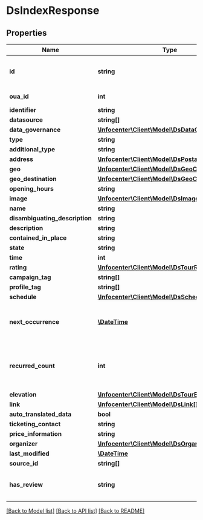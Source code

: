 # DsIndexResponse

## Properties
Name | Type | Description | Notes
------------ | ------------- | ------------- | -------------
**id** | **string** | json-ld: full url to load the object (based on identifier) | [optional] 
**oua_id** | **int** | Outdooractive id | [optional] 
**identifier** | **string** |  | [optional] 
**datasource** | **string[]** |  | [optional] 
**data_governance** | [**\Infocenter\Client\Model\DsDataGovernance**](DsDataGovernance.md) |  | [optional] 
**type** | **string** |  | [optional] 
**additional_type** | **string** |  | [optional] 
**address** | [**\Infocenter\Client\Model\DsPostalAddress**](DsPostalAddress.md) |  | [optional] 
**geo** | [**\Infocenter\Client\Model\DsGeoCoordinates**](DsGeoCoordinates.md) |  | [optional] 
**geo_destination** | [**\Infocenter\Client\Model\DsGeoCoordinates**](DsGeoCoordinates.md) |  | [optional] 
**opening_hours** | **string** |  | [optional] 
**image** | [**\Infocenter\Client\Model\DsImageObjectSimplex**](DsImageObjectSimplex.md) |  | [optional] 
**name** | **string** |  | [optional] 
**disambiguating_description** | **string** |  | [optional] 
**description** | **string** |  | [optional] 
**contained_in_place** | **string** |  | [optional] 
**state** | **string** | Tour state | [optional] 
**time** | **int** | Tour time | [optional] 
**rating** | [**\Infocenter\Client\Model\DsTourRating**](DsTourRating.md) |  | [optional] 
**campaign_tag** | **string[]** |  | [optional] 
**profile_tag** | **string[]** |  | [optional] 
**schedule** | [**\Infocenter\Client\Model\DsSchedule[]**](DsSchedule.md) |  | [optional] 
**next_occurrence** | [**\DateTime**](\DateTime.md) | Contains the date and time of next occurrence of event | [optional] 
**recurred_count** | **int** | Contains the number of repetition of event with one week frequency | [optional] 
**elevation** | [**\Infocenter\Client\Model\DsTourElevation**](DsTourElevation.md) |  | [optional] 
**link** | [**\Infocenter\Client\Model\DsLink[]**](DsLink.md) |  | [optional] 
**auto_translated_data** | **bool** |  | [optional] 
**ticketing_contact** | **string** |  | [optional] 
**price_information** | **string** |  | [optional] 
**organizer** | [**\Infocenter\Client\Model\DsOrganization**](DsOrganization.md) |  | [optional] 
**last_modified** | [**\DateTime**](\DateTime.md) |  | [optional] 
**source_id** | **string[]** |  | [optional] 
**has_review** | **string** | true or false if the object contains reviews | [optional] 

[[Back to Model list]](../../README.md#documentation-for-models) [[Back to API list]](../../README.md#documentation-for-api-endpoints) [[Back to README]](../../README.md)

